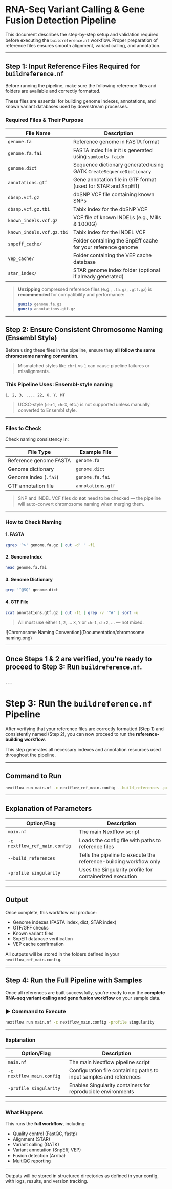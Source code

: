 
#  RNA-Seq Variant Calling & Gene Fusion Detection Pipeline

This document describes the step-by-step setup and validation required before executing the `buildreference.nf` workflow. Proper preparation of reference files ensures smooth alignment, variant calling, and annotation.

---

##  Step 1: Input Reference Files Required for `buildreference.nf`

Before running the pipeline, make sure the following reference files and folders are available and correctly formatted.

These files are essential for building genome indexes, annotations, and known variant databases used by downstream processes.

###  Required Files & Their Purpose

| File Name                   | Description                                                                 |
|-----------------------------|-----------------------------------------------------------------------------|
| `genome.fa`                 | Reference genome in FASTA format                                            |
| `genome.fa.fai`             | FASTA index file ir it is  generated using `samtools faidx`                 |
| `genome.dict`               | Sequence dictionary generated using GATK `CreateSequenceDictionary`         |
| `annotations.gtf`           | Gene annotation file in GTF format (used for STAR and SnpEff)               |
| `dbsnp.vcf.gz`              | dbSNP VCF file containing known SNPs                                        |
| `dbsnp.vcf.gz.tbi`          | Tabix index for the dbSNP VCF                                               |
| `known_indels.vcf.gz`       | VCF file of known INDELs (e.g., Mills & 1000G)                              |
| `known_indels.vcf.gz.tbi`   | Tabix index for the INDEL VCF                                               |
| `snpeff_cache/`             | Folder containing the SnpEff cache for your reference genome                |
| `vep_cache/`                | Folder containing the VEP cache database                                    |
| `star_index/`               | STAR genome index folder (optional if already generated)                    |

>  **Unzipping** compressed reference files (e.g., `.fa.gz`, `.gtf.gz`) is **recommended** for compatibility and performance:
> ```bash
> gunzip genome.fa.gz
> gunzip annotations.gtf.gz
> ```

---

##  Step 2: Ensure Consistent Chromosome Naming (Ensembl Style)

Before using these files in the pipeline, ensure they **all follow the same chromosome naming convention**.

>  Mismatched styles like `chr1` vs `1` can cause pipeline failures or misalignments.

###  This Pipeline Uses: **Ensembl-style naming**

```
1, 2, 3, ..., 22, X, Y, MT
```

>  UCSC-style (`chr1`, `chrX`, etc.) is not supported unless manually converted to Ensembl style.

---

###  Files to Check

Check naming consistency in:

| File Type              | Example File               |
|------------------------|----------------------------|
| Reference genome FASTA | `genome.fa`                |
| Genome dictionary      | `genome.dict`              |
| Genome index (`.fai`)  | `genome.fa.fai`            |
| GTF annotation file    | `annotations.gtf`          |

>  SNP and INDEL VCF files do **not** need to be checked — the pipeline will auto-convert chromosome naming when merging them.

---

###  How to Check Naming

####  1. FASTA
```bash
zgrep '^>' genome.fa.gz | cut -d' ' -f1
```

####  2. Genome Index
```bash
head genome.fa.fai
```

####  3. Genome Dictionary
```bash
grep '^@SQ' genome.dict
```

####  4. GTF File
```bash
zcat annotations.gtf.gz | cut -f1 | grep -v '^#' | sort -u
```

>  All must use either `1`, `2`, … `X`, `Y` or `chr1`, `chr2`, … — not mixed.

![Chromosome Naming Convention](Documentation/chromosome naming.png)


---

##  Once Steps 1 & 2 are verified, you're ready to proceed to **Step 3: Run `buildreference.nf`**.
```

---

```
#  Step 3: Run the `buildreference.nf` Pipeline

After verifying that your reference files are correctly formatted (Step 1) and consistently named (Step 2), you can now proceed to run the **reference-building workflow**.

This step generates all necessary indexes and annotation resources used throughout the pipeline.

---

##  Command to Run

```bash
nextflow run main.nf -c nextflow_ref_main.config --build_references -profile singularity
```

---

##  Explanation of Parameters

| Option/Flag                   | Description                                                                |
|------------------------------|----------------------------------------------------------------------------|
| `main.nf`                    | The main Nextflow script                                                   |
| `-c nextflow_ref_main.config`| Loads the config file with paths to reference files                       |
| `--build_references`         | Tells the pipeline to execute the reference-building workflow only         |
| `-profile singularity`       | Uses the Singularity profile for containerized execution                   |

---

##  Output

Once complete, this workflow will produce:

- Genome indexes (FASTA index, dict, STAR index)
- GTF/GFF checks
- Known variant files
- SnpEff database verification
- VEP cache confirmation

All outputs will be stored in the folders defined in your `nextflow_ref_main.config`.


---

##  Step 4: Run the Full Pipeline with Samples

Once all references are built successfully, you're ready to run the **complete RNA-seq variant calling and gene fusion workflow** on your sample data.

### ▶️ Command to Execute

```bash
nextflow run main.nf -c nextflow_main.config -profile singularity
```

---

###  Explanation

| Option/Flag                   | Description                                                         |
|------------------------------|---------------------------------------------------------------------|
| `main.nf`                    | The main Nextflow pipeline script                                   |
| `-c nextflow_main.config`    | Configuration file containing paths to input samples and references |
| `-profile singularity`       | Enables Singularity containers for reproducible environments         |

---

###  What Happens

This runs the **full workflow**, including:
- Quality control (FastQC, fastp)
- Alignment (STAR)
- Variant calling (GATK)
- Variant annotation (SnpEff, VEP)
- Fusion detection (Arriba)
- MultiQC reporting

---

 Outputs will be stored in structured directories as defined in your config, with logs, results, and version tracking.


```
